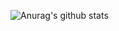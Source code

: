 ![Anurag's github stats](https://github-readme-stats.vercel.app/api?username=LuqmanFarooq&show_icons=true&theme=merko)
